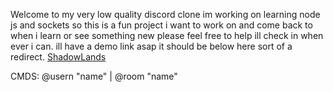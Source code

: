 Welcome to my very low quality discord clone im working on learning node js and sockets so this is a fun project i want to work on and come back to when i learn or see something new please feel free to help ill check in when ever i can. ill have a demo link asap it should be below here sort of a redirect.
[ShadowLands](http://http://207.255.210.24:3000)

CMDS: @usern "name" | @room "name"
